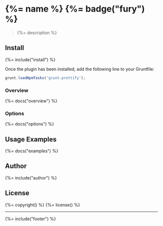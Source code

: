 # {%= name %} {%= badge("fury") %}

> {%= description %}

## Install
{%= include("install") %}

Once the plugin has been installed, add the following line to your Gruntfile:

```js
grunt.loadNpmTasks('grunt-prettify');
```

### Overview
{%= docs("overview") %}

### Options
{%= docs("options") %}

## Usage Examples
{%= docs("examples") %}

## Author
{%= include("author") %}

## License
{%= copyright() %}
{%= license() %}

***

{%= include("footer") %}